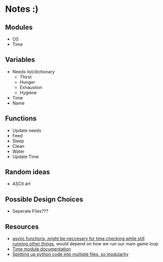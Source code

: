 # Notes :)

## Modules
- OS
- Time


## Variables
- Needs list/dictionary
    - Thirst 
    - Hunger
    - Exhaustion
    - Hygiene
- Time
- Name

## Functions
- Update needs
- Feed
- Sleep
- Clean
- Water
- Update Time

## Random ideas
- ASCII art

## Possible Design Choices
- Seperate Files???

## Resources
- [async functions, might be neccesary for time checking while still running other things](https://www.geeksforgeeks.org/how-to-run-two-async-functions-forever-python/), would depend on how we run our main game loop
- [Time module documentation](https://docs.python.org/3/library/time.html)
- [Splitting up python code into multiple files, so modularity](https://teclado.com/30-days-of-python/python-30-day-21-multiple-files/)